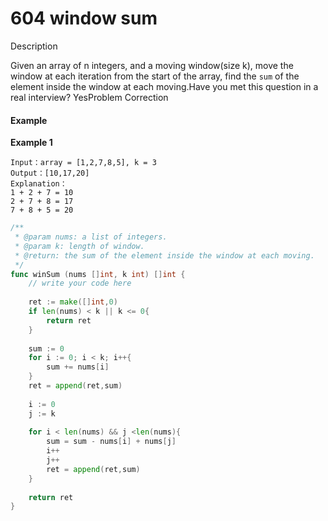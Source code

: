 # 604 window sum

Description

Given an array of n integers, and a moving window\(size k\), move the window at each iteration from the start of the array, find the `sum` of the element inside the window at each moving.Have you met this question in a real interview?  YesProblem Correction

#### Example

**Example 1**

```text
Input：array = [1,2,7,8,5], k = 3
Output：[10,17,20]
Explanation：
1 + 2 + 7 = 10
2 + 7 + 8 = 17
7 + 8 + 5 = 20

```

```go
/**
 * @param nums: a list of integers.
 * @param k: length of window.
 * @return: the sum of the element inside the window at each moving.
 */
func winSum (nums []int, k int) []int {
    // write your code here
    
    ret := make([]int,0)
    if len(nums) < k || k <= 0{
        return ret
    }
    
    sum := 0
    for i := 0; i < k; i++{
        sum += nums[i]
    }
    ret = append(ret,sum)
    
    i := 0 
    j := k
    
    for i < len(nums) && j <len(nums){
        sum = sum - nums[i] + nums[j]
        i++
        j++
        ret = append(ret,sum)
    }
    
    return ret 
}

```



